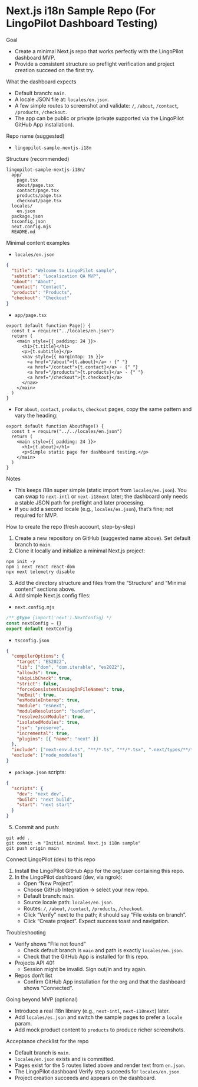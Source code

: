 # Next.js i18n Sample Repo (For LingoPilot Dashboard Testing)

Goal
- Create a minimal Next.js repo that works perfectly with the LingoPilot dashboard MVP.
- Provide a consistent structure so preflight verification and project creation succeed on the first try.

What the dashboard expects
- Default branch: `main`.
- A locale JSON file at: `locales/en.json`.
- A few simple routes to screenshot and validate: `/`, `/about`, `/contact`, `/products`, `/checkout`.
- The app can be public or private (private supported via the LingoPilot GitHub App installation).

Repo name (suggested)
- `lingopilot-sample-nextjs-i18n`

Structure (recommended)
```
lingopilot-sample-nextjs-i18n/
  app/
    page.tsx
    about/page.tsx
    contact/page.tsx
    products/page.tsx
    checkout/page.tsx
  locales/
    en.json
  package.json
  tsconfig.json
  next.config.mjs
  README.md
```

Minimal content examples
- `locales/en.json`
```json
{
  "title": "Welcome to LingoPilot sample",
  "subtitle": "Localization QA MVP",
  "about": "About",
  "contact": "Contact",
  "products": "Products",
  "checkout": "Checkout"
}
```

- `app/page.tsx`
```tsx
export default function Page() {
  const t = require("../locales/en.json")
  return (
    <main style={{ padding: 24 }}>
      <h1>{t.title}</h1>
      <p>{t.subtitle}</p>
      <nav style={{ marginTop: 16 }}>
        <a href="/about">{t.about}</a> · {" "}
        <a href="/contact">{t.contact}</a> · {" "}
        <a href="/products">{t.products}</a> · {" "}
        <a href="/checkout">{t.checkout}</a>
      </nav>
    </main>
  )
}
```

- For `about`, `contact`, `products`, `checkout` pages, copy the same pattern and vary the heading:
```tsx
export default function AboutPage() {
  const t = require("../../locales/en.json")
  return (
    <main style={{ padding: 24 }}>
      <h1>{t.about}</h1>
      <p>Simple static page for dashboard testing.</p>
    </main>
  )
}
```

Notes
- This keeps i18n super simple (static import from `locales/en.json`). You can swap to `next-intl` or `next-i18next` later; the dashboard only needs a stable JSON path for preflight and later processing.
- If you add a second locale (e.g., `locales/es.json`), that’s fine; not required for MVP.

How to create the repo (fresh account, step-by-step)
1) Create a new repository on GitHub (suggested name above). Set default branch to `main`.
2) Clone it locally and initialize a minimal Next.js project:
```
npm init -y
npm i next react react-dom
npx next telemetry disable
```
3) Add the directory structure and files from the “Structure” and “Minimal content” sections above.
4) Add simple Next.js config files:
- `next.config.mjs`
```js
/** @type {import('next').NextConfig} */
const nextConfig = {}
export default nextConfig
```
- `tsconfig.json`
```json
{
  "compilerOptions": {
    "target": "ES2022",
    "lib": ["dom", "dom.iterable", "es2022"],
    "allowJs": true,
    "skipLibCheck": true,
    "strict": false,
    "forceConsistentCasingInFileNames": true,
    "noEmit": true,
    "esModuleInterop": true,
    "module": "esnext",
    "moduleResolution": "bundler",
    "resolveJsonModule": true,
    "isolatedModules": true,
    "jsx": "preserve",
    "incremental": true,
    "plugins": [{ "name": "next" }]
  },
  "include": ["next-env.d.ts", "**/*.ts", "**/*.tsx", ".next/types/**/*.ts"],
  "exclude": ["node_modules"]
}
```
- `package.json` scripts:
```json
{
  "scripts": {
    "dev": "next dev",
    "build": "next build",
    "start": "next start"
  }
}
```
5) Commit and push:
```
git add .
git commit -m "Initial minimal Next.js i18n sample"
git push origin main
```

Connect LingoPilot (dev) to this repo
1) Install the LingoPilot GitHub App for the org/user containing this repo.
2) In the LingoPilot dashboard (dev, via ngrok):
   - Open “New Project”.
   - Choose GitHub Integration → select your new repo.
   - Default branch: `main`.
   - Source locale path: `locales/en.json`.
   - Routes: `/`, `/about`, `/contact`, `/products`, `/checkout`.
   - Click “Verify” next to the path; it should say “File exists on branch”.
   - Click “Create project”. Expect success toast and navigation.

Troubleshooting
- Verify shows “File not found”
  - Check default branch is `main` and path is exactly `locales/en.json`.
  - Check that the GitHub App is installed for this repo.
- Projects API 401
  - Session might be invalid. Sign out/in and try again.
- Repos don’t list
  - Confirm GitHub App installation for the org and that the dashboard shows “Connected”.

Going beyond MVP (optional)
- Introduce a real i18n library (e.g., `next-intl`, `next-i18next`) later.
- Add `locales/es.json` and switch the sample pages to prefer a `locale` param.
- Add mock product content to `products` to produce richer screenshots.

Acceptance checklist for the repo
- Default branch is `main`.
- `locales/en.json` exists and is committed.
- Pages exist for the 5 routes listed above and render text from `en.json`.
- The LingoPilot dashboard Verify step succeeds for `locales/en.json`.
- Project creation succeeds and appears on the dashboard.
